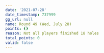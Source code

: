 ```yaml
---
date: '2021-07-28'
date_timestamp: 737999
gg_url: null
name: Round 49 (Wed, July 28)
points: {}
reason: Not all players finished 18 holes
total_points: 0
valid: false
---
```


